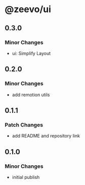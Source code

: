 # @zeevo/ui

## 0.3.0

### Minor Changes

- ui: Simplify Layout

## 0.2.0

### Minor Changes

- add remotion utils

## 0.1.1

### Patch Changes

- add README and repository link

## 0.1.0

### Minor Changes

- initial publish
